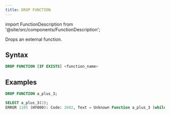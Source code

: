 ```yaml
---
title: DROP FUNCTION
---
```

import FunctionDescription from '@site/src/components/FunctionDescription';

<FunctionDescription description="Introduced or updated: v1.2.116"/>

Drops an external function.

## Syntax

```sql
DROP FUNCTION [IF EXISTS] <function_name>
```

## Examples

```sql
DROP FUNCTION a_plus_3;

SELECT a_plus_3(2);
ERROR 1105 (HY000): Code: 2602, Text = Unknown Function a_plus_3 (while in analyze select projection).
```